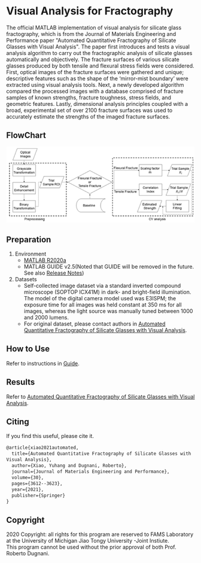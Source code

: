 # Visual Analysis for Fractography

The official MATLAB implementation of visual analysis for silicate glass fractography, which 
is from the Journal of Materials Engineering and Performance paper "Automated Quantitative Fractography of Silicate Glasses with Visual Analysis". 
The paper first introduces and tests a visual analysis algorithm to carry out the fractographic analysis of silicate glasses automatically and objectively. 
The fracture surfaces of various silicate glasses produced by both tensile and flexural stress fields were considered. 
First, optical images of the fracture surfaces were gathered and unique; 
descriptive features such as the shape of the ‘mirror-mist boundary’ were extracted using visual analysis tools. 
Next, a newly developed algorithm compared the processed images with a database comprised of fracture samples of 
known strengths, fracture toughness, stress fields, and geometric features. 
Lastly, dimensional analysis principles coupled with a broad, experimental set of over 2100 fracture surfaces was used to 
accurately estimate the strengths of the imaged fracture surfaces.

## FlowChart

<p align="center">
  <img src="flowchart.png" width="800">
</p>

## Preparation

1. Environment
   - [MATLAB R2020a](https://www.mathworks.com/products/new_products/release2020a.html)
   - MATLAB GUIDE v2.5(Noted that GUIDE will be removed in the future. See also [Release Notes](https://www.mathworks.com/help/doc-archives.html))
2. Datasets
   - Self-collected image dataset via a standard inverted compound microscope (SOPTOP ICX41M) in dark- and bright-field illumination. The model of the digital camera model used was E3ISPM; the exposure time for all images was held constant at 350 ms for all images, whereas the light source was manually tuned between 1000 and 2000 lumens.
   - For original dataset, please contact authors in [Automated Quantitative Fractography of Silicate Glasses with Visual Analysis](https://link.springer.com/article/10.1007/s11665-021-05697-1).

## How to Use

Refer to instructions in [Guide](./Guide.pdf).

## Results

Refer to [Automated Quantitative Fractography of Silicate Glasses with Visual Analysis](https://link.springer.com/article/10.1007/s11665-021-05697-1).

## Citing
If you find this useful, please cite it.

```
@article{xiao2021automated,
  title={Automated Quantitative Fractography of Silicate Glasses with Visual Analysis},
  author={Xiao, Yuhang and Dugnani, Roberto},
  journal={Journal of Materials Engineering and Performance},
  volume={30},
  pages={3612--3623},
  year={2021},
  publisher={Springer}
}
```

## Copyright

2020 Copyright: all rights for this program are reserved to FAMS Laboratory at the University of Michigan Jiao Tongy University -Joint Instiute.  
This program cannot be used without the prior approval of both Prof. Roberto Dugnani.
